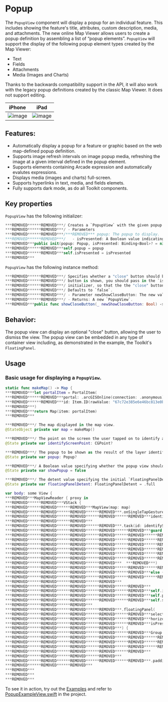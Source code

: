 #  Popup

The `PopupView` component will display a popup for an individual feature. This includes showing the feature's title, attributes, custom description, media, and attachments. The new online Map Viewer allows users to create a popup definition by assembling a list of “popup elements”. `PopupView` will support the display of the following popup element types created by the Map Viewer:

- Text
- Fields
- Attachments
- Media (Images and Charts)

Thanks to the backwards compatibility support in the API, it will also work with the legacy popup definitions created by the classic Map Viewer. It does not support editing.

|iPhone|iPad|
|:--:|:--:|
|![image](https:***REMOVED***user-images.githubusercontent.com/3998072/203422507-66b6c6dc-a6c3-4040-b996-9c0da8d4e580.png)|![image](https:***REMOVED***user-images.githubusercontent.com/3998072/203422665-c4759c1f-5863-4251-94df-ed7a06ac7a8f.png)|

## Features:

- Automatically display a popup for a feature or graphic based on the web map-defined popup definition.
- Supports image refresh intervals on image popup media, refreshing the image at a given interval defined in the popup element.
- Supports elements containing Arcade expression and automatically evalutes expressions.
- Displays media (images and charts) full-screen.
- Supports hyperlinks in text, media, and fields elemets.
- Fully supports dark mode, as do all Toolkit components.

## Key properties

`PopupView` has the following initializer:

```swift
***REMOVED******REMOVED***/ Creates a `PopupView` with the given popup.
***REMOVED******REMOVED***/ - Parameters
***REMOVED******REMOVED***/***REMOVED*** popup: The popup to display.
***REMOVED******REMOVED***/   - isPresented: A Boolean value indicating if the view is presented.
***REMOVED***public init(popup: Popup, isPresented: Binding<Bool>? = nil) {
***REMOVED******REMOVED***self.popup = popup
***REMOVED******REMOVED***self.isPresented = isPresented
***REMOVED***
```

`PopupView` has the following instance method:

```swift
***REMOVED******REMOVED***/ Specifies whether a "close" button should be shown to the right of the popup title. If the "close"
***REMOVED******REMOVED***/ button is shown, you should pass in the `isPresented` argument to the `PopupView`
***REMOVED******REMOVED***/ initializer, so that the the "close" button can close the view.
***REMOVED******REMOVED***/ Defaults to `false`.
***REMOVED******REMOVED***/ - Parameter newShowCloseButton: The new value.
***REMOVED******REMOVED***/ - Returns: A new `PopupView`.
***REMOVED***public func showCloseButton(_ newShowCloseButton: Bool) -> PopupView.PopupView
```

## Behavior:

The popup view can display an optional "close" button, allowing the user to dismiss the view.  The popup view can be embedded in any type of container view including, as demonstrated in the example, the Toolkit's `FloatingPanel`.

## Usage

### Basic usage for displaying a `PopupView`.

```swift
static func makeMap() -> Map {
***REMOVED***let portalItem = PortalItem(
***REMOVED******REMOVED***portal: .arcGISOnline(connection: .anonymous),
***REMOVED******REMOVED***id: Item.ID(rawValue: "67c72e385e6e46bc813e0b378696aba8")!
***REMOVED***)
***REMOVED***return Map(item: portalItem)
***REMOVED***

***REMOVED***/ The map displayed in the map view.
@StateObject private var map = makeMap()

***REMOVED***/ The point on the screen the user tapped on to identify a feature.
@State private var identifyScreenPoint: CGPoint?

***REMOVED***/ The popup to be shown as the result of the layer identify operation.
@State private var popup: Popup?

***REMOVED***/ A Boolean value specifying whether the popup view should be shown or not.
@State private var showPopup = false

***REMOVED***/ The detent value specifying the initial `FloatingPanelDetent`.  Defaults to "full".
@State private var floatingPanelDetent: FloatingPanelDetent = .full

var body: some View {
***REMOVED***MapViewReader { proxy in
***REMOVED******REMOVED***VStack {
***REMOVED******REMOVED******REMOVED***MapView(map: map)
***REMOVED******REMOVED******REMOVED******REMOVED***.onSingleTapGesture { screenPoint, _ in
***REMOVED******REMOVED******REMOVED******REMOVED******REMOVED***identifyScreenPoint = screenPoint
***REMOVED******REMOVED******REMOVED***
***REMOVED******REMOVED******REMOVED******REMOVED***.task(id: identifyScreenPoint) {
***REMOVED******REMOVED******REMOVED******REMOVED******REMOVED***guard let identifyScreenPoint = identifyScreenPoint,
***REMOVED******REMOVED******REMOVED******REMOVED******REMOVED******REMOVED***  let identifyResult = await Result(awaiting: {
***REMOVED******REMOVED******REMOVED******REMOVED******REMOVED******REMOVED******REMOVED***  try await proxy.identifyLayers(
***REMOVED******REMOVED******REMOVED******REMOVED******REMOVED******REMOVED******REMOVED******REMOVED***screenPoint: identifyScreenPoint,
***REMOVED******REMOVED******REMOVED******REMOVED******REMOVED******REMOVED******REMOVED******REMOVED***tolerance: 10,
***REMOVED******REMOVED******REMOVED******REMOVED******REMOVED******REMOVED******REMOVED******REMOVED***returnPopupsOnly: true
***REMOVED******REMOVED******REMOVED******REMOVED******REMOVED******REMOVED******REMOVED***  )
***REMOVED******REMOVED******REMOVED******REMOVED***  ***REMOVED***)
***REMOVED******REMOVED******REMOVED******REMOVED******REMOVED******REMOVED***.cancellationToNil()
***REMOVED******REMOVED******REMOVED******REMOVED******REMOVED***else {
***REMOVED******REMOVED******REMOVED******REMOVED******REMOVED******REMOVED***return
***REMOVED******REMOVED******REMOVED******REMOVED***
***REMOVED******REMOVED******REMOVED******REMOVED******REMOVED***
***REMOVED******REMOVED******REMOVED******REMOVED******REMOVED***self.identifyScreenPoint = nil
***REMOVED******REMOVED******REMOVED******REMOVED******REMOVED***self.popup = try? identifyResult.get().first?.popups.first
***REMOVED******REMOVED******REMOVED******REMOVED******REMOVED***self.showPopup = self.popup != nil
***REMOVED******REMOVED******REMOVED***
***REMOVED******REMOVED******REMOVED******REMOVED***.floatingPanel(
***REMOVED******REMOVED******REMOVED******REMOVED******REMOVED***selectedDetent: $floatingPanelDetent,
***REMOVED******REMOVED******REMOVED******REMOVED******REMOVED***horizontalAlignment: .leading,
***REMOVED******REMOVED******REMOVED******REMOVED******REMOVED***isPresented: $showPopup
***REMOVED******REMOVED******REMOVED******REMOVED***) {
***REMOVED******REMOVED******REMOVED******REMOVED******REMOVED***Group {
***REMOVED******REMOVED******REMOVED******REMOVED******REMOVED******REMOVED***if let popup = popup {
***REMOVED******REMOVED******REMOVED******REMOVED******REMOVED******REMOVED******REMOVED***PopupView(popup: popup, isPresented: $showPopup)
***REMOVED******REMOVED******REMOVED******REMOVED******REMOVED******REMOVED******REMOVED******REMOVED***.showCloseButton(true)
***REMOVED******REMOVED******REMOVED******REMOVED******REMOVED***
***REMOVED******REMOVED******REMOVED******REMOVED***
***REMOVED******REMOVED******REMOVED******REMOVED******REMOVED***.padding()
***REMOVED******REMOVED******REMOVED***
***REMOVED***
***REMOVED***
***REMOVED***
```

To see it in action, try out the [Examples](../../Examples) and refer to [PopupExampleView.swift](../../Examples/Examples/PopupExampleView.swift) in the project.
